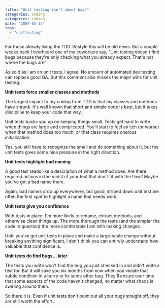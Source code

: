 ```yaml
---
title: "Unit testing isn't about bugs"
categories: coding
categories: coding
date: "2009-05-13"
tags:
  - "unittesting"
---
```


For those already living the TDD lifestyle this will be old news. But a couple weeks back I overheard one of my coworkers say, "Unit testing doesn't find bugs because they're only checking what you already expect. That's not where the bugs are"



As sold as I am on unit tests, I agree. No amount of automated dev testing can replace good QA. But this comment also misses the major wins for unit testing.



**Unit tests force smaller classes and methods**

The largest impact to my coding from TDD is that my classes and methods have shrunk. It's well known that short and simple code is best, but it takes discipline to keep your code that way.



Unit tests backs you up on keeping things small. Tests get hard to write when things are large and complicated. You'll start to feel an itch (or worse) when that method does too much, or that class requires onerous initialization.



Yes, you still have to recognize the smell and do something about it, but the unit tests gives some nice pressure in the right direction.



**Unit tests highlight bad naming**

A good test reads like a description of what a method does. Are there required actions in the midst of your test that don't fit with the flow? Maybe you've got a bad name there.



Again, bad names crop up everywhere, but good, striped down unit test are often the first spot to highlight a name that needs work.



**Unit tests give you confidence**

With tests in place, I'm more likely to rename, extract methods, and otherwise clean things up. The more thorough the tests (and the simpler the code in question) the more comfortable I am with making changes.



Until you've got unit tests in place and make a large-scale change without breaking anything significant, I don't think you can entirely understand how valuable that confidence is.



**Unit tests do find bugs... later**

The tests you write won't find the bug you just checked in and didn't write a test for. But it will save you six months from now when you violate that subtle condition in a hurry to fix some other bug. They'll ensure over time that some aspects of the code haven't changed, no matter what chaos is swirling around them.



So there it is. Even if unit tests don't point out all your bugs straight off, they are still worth the effort.
